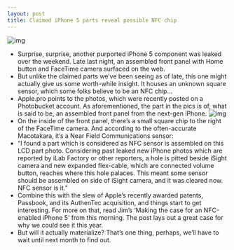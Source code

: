 ```yaml
---
layout: post
title: Claimed iPhone 5 parts reveal possible NFC chip
---
```

![img](http://media.idownloadblog.com/wp-content/uploads/2012/08/iphone_5_front-pg.jpg)
* Surprise, surprise, another purported iPhone 5 component was leaked over the weekend. Late last night, an assembled front panel with Home button and FaceTime camera surfaced on the web.
* But unlike the claimed parts we’ve been seeing as of late, this one might actually give us some worth-while insight. It houses an unknown square sensor, which some folks believe to be an NFC chip…
* Apple.pro points to the photos, which were recently posted on a Photobucket account. As aforementioned, the part in the pics is of, what is said to be, an assembled front panel from the next-gen iPhone.
![img](http://media.idownloadblog.com/wp-content/uploads/2012/08/iPhone-5-Assembled-Camera.jpg)
* On the inside of the front panel, there’s a small square chip to the right of the FaceTime camera. And according to the often-accurate Macotakara, it’s a Near Field Communications sensor:
* “I found a part which is considered as NFC sensor is assembled on this LCD part photo. Considering past leaked new iPhone photos which are reported by iLab Factory or other reporters, a hole is pitted beside iSight camera and new expanded flex-cable, which are connected volume button, reaches where this hole palaces. This meant some sensor should be assembled on side of iSight camera, and it was cleared now. NFC sensor is it.”
* Combine this with the slew of Apple’s recently awarded patents, Passbook, and its AuthenTec acquisition, and things start to get interesting. For more on that, read Jim’s ‘Making the case for an NFC-enabled iPhone 5‘ from this morning. The post lays out a great case for why we could see it this year.
* But will it actually materialize? That’s one thing, perhaps, we’ll have to wait until next month to find out.


